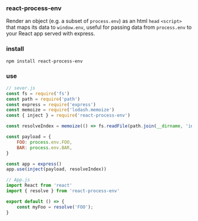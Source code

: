 ### react-process-env

Render an object (e.g. a subset of `process.env`) as an html `head` `<script>` that maps its data to `window.env`, useful for passing data from `process.env` to your React app served with express.

### install

`npm install react-process-env`

### use

```javascript
// sever.js
const fs = require('fs')
const path = require('path')
const express = require('express')
const memoize = require('lodash.memoize')
const { inject } = require('react-process-env')

const resolveIndex = memoize(() => fs.readFile(path.join(__dirname, 'index.html')))

const payload = {
    FOO: process.env.FOO,
    BAR: process.env.BAR,
}

const app = express()
app.use(inject(payload, resolveIndex))
```

```javascript
// App.js
import React from 'react'
import { resolve } from 'react-process-env'

export default () => {
    const myFoo = resolve('FOO');
}

```
